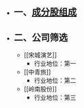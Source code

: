 - ## 一、[成分股组成](http://q.10jqka.com.cn/thshy/detail/code/881160/)
- ## 二、公司筛选
	- [[宋城演艺]]
		- 行业地位：第一
	- [[中青旅]]
		- 行业地位：第二
	- [[岭南股份]]
		- 行业地位：第三